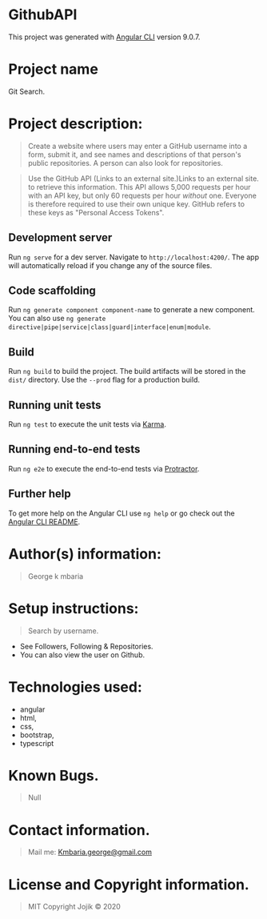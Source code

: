 # GithubAPI

This project was generated with [Angular CLI](https://github.com/angular/angular-cli) version 9.0.7.

# Project name
Git Search.
# Project description:
> Create a website where users may enter a GitHub username into a form, submit it, and see names and descriptions of that       person's public repositories. A person can also look for repositories.

>  Use the GitHub API (Links to an external site.)Links to an external site. to retrieve this information. This API allows        5,000 requests per hour with an API key, but only 60 requests per hour _without_ one. Everyone is therefore required to use    their own unique key. GitHub refers to these keys as "Personal Access Tokens".

## Development server

Run `ng serve` for a dev server. Navigate to `http://localhost:4200/`. The app will automatically reload if you change any of the source files.

## Code scaffolding

Run `ng generate component component-name` to generate a new component. You can also use `ng generate directive|pipe|service|class|guard|interface|enum|module`.

## Build

Run `ng build` to build the project. The build artifacts will be stored in the `dist/` directory. Use the `--prod` flag for a production build.

## Running unit tests

Run `ng test` to execute the unit tests via [Karma](https://karma-runner.github.io).

## Running end-to-end tests

Run `ng e2e` to execute the end-to-end tests via [Protractor](http://www.protractortest.org/).

## Further help

To get more help on the Angular CLI use `ng help` or go check out the [Angular CLI README](https://github.com/angular/angular-cli/blob/master/README.md).
# Author(s) information: 
> George k mbaria

# Setup instructions:
> Search by username.
* See Followers, Following & Repositories.
* You can also view the user on Github.

# Technologies used: 
* angular
* html, 
* css, 
* bootstrap, 
* typescript
 
 # Known Bugs.
 > Null
 
# Contact information.
> Mail me: Kmbaria.george@gmail.com

# License and Copyright information.
> MIT Copyright Jojik © 2020 
